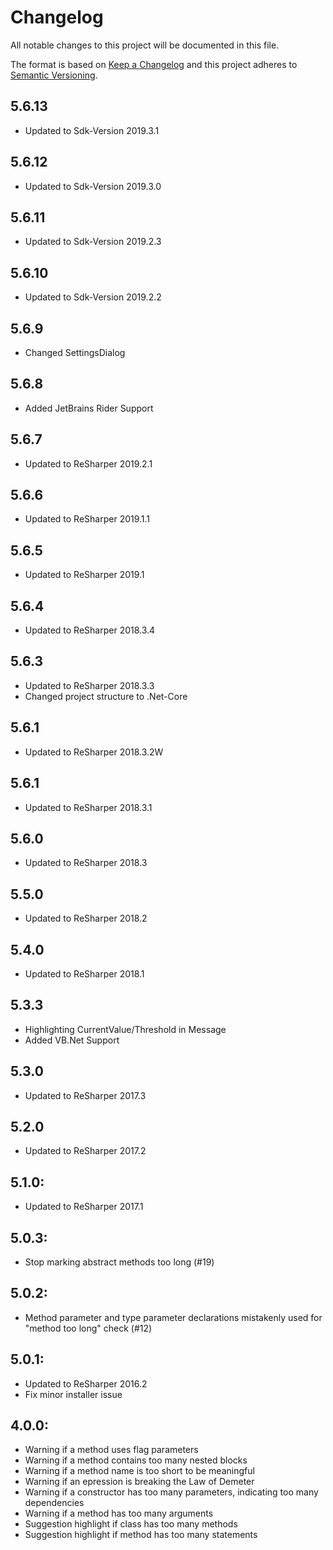 # Changelog
All notable changes to this project will be documented in this file.

The format is based on [Keep a Changelog](http://keepachangelog.com/en/1.0.0/)
and this project adheres to [Semantic Versioning](http://semver.org/spec/v2.0.0.html).

## 5.6.13
- Updated to Sdk-Version 2019.3.1

## 5.6.12
- Updated to Sdk-Version 2019.3.0

## 5.6.11
- Updated to Sdk-Version 2019.2.3

## 5.6.10
- Updated to Sdk-Version 2019.2.2

## 5.6.9
- Changed SettingsDialog

## 5.6.8
- Added JetBrains Rider Support

## 5.6.7
- Updated to ReSharper 2019.2.1

## 5.6.6
- Updated to ReSharper 2019.1.1

## 5.6.5
- Updated to ReSharper 2019.1
      
## 5.6.4
- Updated to ReSharper 2018.3.4

## 5.6.3
- Updated to ReSharper 2018.3.3
- Changed project structure to .Net-Core

## 5.6.1
- Updated to ReSharper 2018.3.2W

## 5.6.1
- Updated to ReSharper 2018.3.1

## 5.6.0
- Updated to ReSharper 2018.3

## 5.5.0
- Updated to ReSharper 2018.2

## 5.4.0
- Updated to ReSharper 2018.1

## 5.3.3
- Highlighting CurrentValue/Threshold in Message
- Added VB.Net Support

## 5.3.0
- Updated to ReSharper 2017.3

## 5.2.0
- Updated to ReSharper 2017.2

## 5.1.0:
- Updated to ReSharper 2017.1

## 5.0.3:
- Stop marking abstract methods too long (#19)

## 5.0.2:
- Method parameter and type parameter declarations mistakenly used for "method too long" check (#12)

## 5.0.1:
- Updated to ReSharper 2016.2
- Fix minor installer issue

## 4.0.0:
- Warning if a method uses flag parameters
- Warning if a method contains too many nested blocks
- Warning if a method name is too short to be meaningful
- Warning if an epression is breaking the Law of Demeter
- Warning if a constructor has too many parameters, indicating too many dependencies
- Warning if a method has too many arguments
- Suggestion highlight if class has too many methods
- Suggestion highlight if method has too many statements